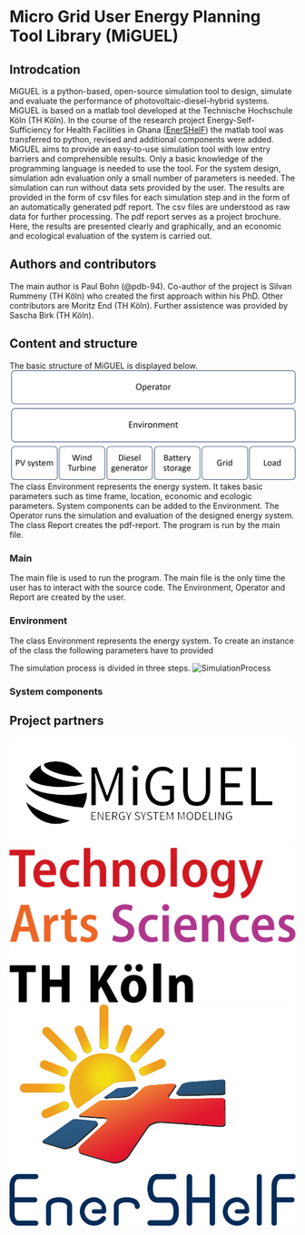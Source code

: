 # Micro Grid User Energy Planning Tool Library (MiGUEL)



## Introdcation

MiGUEL is a python-based, open-source simulation tool to design, simulate and evaluate the performance of photovoltaic-diesel-hybrid systems. MiGUEL is based on a matlab tool developed at the Technische Hochschule Köln (TH Köln). In the course of the research project Energy-Self-Sufficiency for Health Facilities in Ghana ([EnerSHelF](https://enershelf.de/)) the matlab tool was transferred to python, revised and additional components were added.  
MiGUEL aims to provide an easy-to-use simulation tool with low entry barriers and comprehensible results. Only a basic knowledge of the programming language is needed to use the tool. For the system design, simulation adn evaluation only a small number of parameters is needed. The simulation can run without data sets provided by the user. 
The results are provided in the form of csv files for each simulation step and in the form of an automatically generated pdf report. The csv files are understood as raw data for further processing. The pdf report serves as a project brochure. Here, the results are presented clearly and graphically, and an economic and ecological evaluation of the system is carried out.


## Authors and contributors
The main author is Paul Bohn (@pdb-94). Co-author of the project is Silvan Rummeny (TH Köln) who created the first approach within his PhD. Other contributors are Moritz End (TH Köln). Further assistence was provided by Sascha Birk (TH Köln).

## Content and structure
The basic structure of MiGUEL is displayed below. 
![Structure](/documentation/structure.png)
The class Environment represents the energy system. It takes basic parameters such as time frame, location, economic and ecologic parameters. System components can be added to the Environment. The Operator runs the simulation and evaluation of the designed energy system. The class Report creates the pdf-report. The program is run by the main file.

### Main
The main file is used to run the program. The main file is the only time the user has to interact with the source code.  The Environment, Operator and Report are created by the user. 

### Environment
The class Environment represents the energy system. To create an instance of the class the following parameters have to provided



The simulation process is divided in three steps.
![SimulationProcess](/documantation/simulation_process.png)


### System components

##


## Project partners
![MiGUEL](/documentation/MiGUEL_logo.png )
![TH Kön](/documentation/th-koeln.png)
![EnerSHelF](/documentation/EnerSHelF_logo.png)
